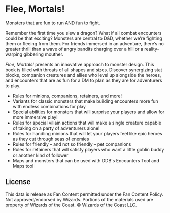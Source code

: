 # Flee, Mortals!

Monsters that are fun to run AND fun to fight.

Remember the first time you slew a dragon? What if all combat encounters could be that exciting? Monsters are central to D&D, whether we’re fighting them or fleeing from them. For friends immersed in an adventure, there’s no greater thrill than a wave of angry bandits charging over a hill or a reality-warping gibbering mouther.

*Flee, Mortals!* presents an innovative approach to monster design. This book is filled with threats of all shapes and sizes. Discover synergizing stat blocks, companion creatures and allies who level up alongside the heroes, and encounters that are as fun for a DM to plan as they are for adventurers to play.

- Rules for minions, companions, retainers, and more!
- Variants for classic monsters that make building encounters more fun with endless combinations for play
- Special abilities for monsters that will surprise your players and allow for more immersive play!
- Rules for special villain actions that will make a single creature capable of taking on a party of adventurers alone!
- Rules for handling minions that will let your players feel like epic heroes as they cut through seas of enemies
- Rules for friendly – and not so friendly – pet companions
- Rules for retainers that will satisfy players who want a little goblin buddy or another kind of follower
- Maps and monsters that can be used with DDB's Encounters Tool and Maps tool

## License

This data is release as Fan Content permitted under the Fan Content Policy. Not approved/endorsed by Wizards. Portions of the materials used are property of Wizards of the Coast. © Wizards of the Coast LLC.
